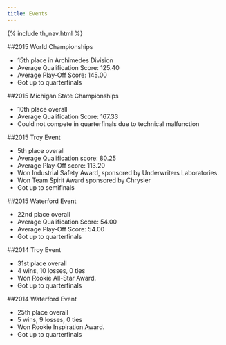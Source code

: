 ```yaml
---
title: Events
---
```

{% include th_nav.html %}

##2015 World Championships

* 15th place in Archimedes Division
* Average Qualification Score: 125.40
* Average Play-Off Score: 145.00
* Got up to quarterfinals

##2015 Michigan State Championships

* 10th place overall
* Average Qualification Score: 167.33 
* Could not compete in quarterfinals due to technical malfunction

##2015 Troy Event
	
* 5th place overall
* Average Qualification score: 80.25
* Average Play-Off score: 113.20
* Won Industrial Safety Award, sponsored by Underwriters Laboratories.
* Won Team Spirit Award sponsored by Chrysler
* Got up to semifinals	

##2015 Waterford Event
	
* 22nd place overall
* Average Qualification Score: 54.00
* Average Play-Off Score: 54.00
* Got up to quarterfinals

##2014 Troy Event
	
* 31st place overall
* 4 wins, 10 losses, 0 ties
* Won Rookie All-Star Award.
* Got up to quarterfinals

##2014 Waterford Event

* 25th place overall
* 5 wins, 9 losses, 0 ties
* Won Rookie Inspiration Award.
* Got up to quarterfinals
	
